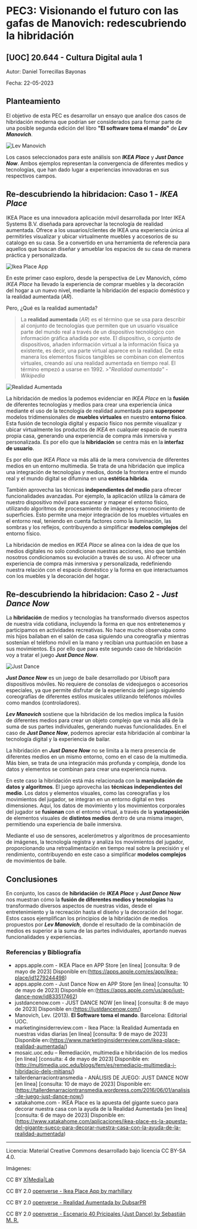 # PEC3: Visionando el futuro con las gafas de Manovich: redescubriendo la hibridación

## [UOC] 20.644 - Cultura Digital aula 1


Autor: Daniel Torrecillas Bayonas


Fecha: 22-05-2023


## Planteamiento

El objetivo de esta PEC es desarrollar un ensayo que analice dos casos de hibridación moderna que podrían ser considerados para formar parte de una posible segunda edición del libro **"El software toma el mando"** de ***Lev Manovich***.

![Lev Manovich](https://live.staticflickr.com/1006/1457054876_f0603f209b_k.jpg "Lev Manovich")

Los casos seleccionados para este análisis son ***IKEA Place*** y ***Just Dance Now***. Ambos ejemplos representan la convergencia de diferentes medios y tecnologías, que han dado lugar a experiencias innovadoras en sus respectivos campos.



## Re-descubriendo la hibridacion: Caso 1 - ***IKEA Place***

IKEA Place es una innovadora aplicación móvil desarrollada por Inter IKEA Systems B.V. diseñada para aprovechar la tecnología de realidad aumentada. Ofrece a los usuarios/clientes de IKEA una experiencia única al permitirles visualizar y ubicar virtualmente muebles y accesorios de su catalogo en su casa. Se a convertido en una herramienta de referencia para aquellos que buscan diseñar y amueblar los espacios de su casa de manera práctica y personalizada.

![Ikea Place App](https://live.staticflickr.com/65535/48317217561_8e93159f63_w.jpg "Ikea Place App")

En este primer caso exploro, desde la perspectiva de Lev Manovich, cómo *IKEA Place* ha llevado la experiencia de comprar muebles y la decoración del hogar a un nuevo nivel, mediante la hibridación del espacio doméstico y la realidad aumentada (*AR*). 

Pero, ¿Qué es la realidad aumentada?

>La **realidad aumentada** (*AR*) es el término que se usa para describir al conjunto de tecnologías que permiten que un usuario visualice parte del mundo real a través de un dispositivo tecnológico con información gráfica añadida por este. El dispositivo, o conjunto de dispositivos, añaden información virtual a la información física ya existente, es decir, una parte virtual aparece en la realidad. De esta manera los elementos físicos tangibles se combinan con elementos virtuales, creando así una realidad aumentada en tiempo real. El término empezó a usarse en 1992. >"*Realidad aumentada" - Wikipedia*

![Realidad Aumentada](https://live.staticflickr.com/6177/6220166454_46decc7613_w.jpg "Realidad Aumentada")

La hibridación de medios la podemos evidenciar en *IKEA Place* en la **fusión** de diferentes tecnologías y medios para crear una experiencia única mediante el uso de la tecnología de realidad aumentada para **superponer** modelos tridimensionales de **muebles virtuales** en nuestro **entorno físico**. Esta fusión de tecnología digital y espacio físico  nos permite visualizar y ubicar virtualmente los productos de *IKEA* en cualquier espacio de nuestra propia casa, generando una experiencia de compra más inmersiva y personalizada. Es por ello que la **hibridación** se centra más en la **interfaz de usuario**.

Es por ello que *IKEA Place* va más allá de la mera convivencia de diferentes medios en un entorno multimedia. Se trata de una hibridación que implica una integración de tecnologías y medios, donde la frontera entre el mundo real y el mundo digital se difumina en una **estética hibrida**.

También aprovecha las técnicas **independientes del medio** para ofrecer funcionalidades avanzadas. Por ejemplo, la aplicación utiliza la cámara de nuestro dispositivo móvil para escanear y mapear el entorno físico, utilizando algoritmos de procesamiento de imágenes y reconocimiento de superficies. Esto permite una mejor integración de los muebles virtuales en el entorno real, teniendo en cuenta factores como la iluminación, las sombras y los reflejos, contribuyendo a simplificar **modelos complejos** del entorno físico.

La hibridación de medios en *IKEA Place* se alinea con la idea de que los medios digitales no solo condicionan nuestras acciones, sino que también nosotros condicionamos su evolución a través de su uso. Al ofrecer una experiencia de compra más inmersiva y personalizada, redefiniendo nuestra relación con el espacio doméstico y la forma en que interactuamos con los muebles y la decoración del hogar.


## Re-descubriendo la hibridacion: Caso 2 - ***Just Dance Now***

La **hibridación** de medios y tecnologías ha transformado diversos aspectos de nuestra vida cotidiana, incluyendo la forma en que nos entretenemos y participamos en actividades recreativas. No hace mucho observaba como mis hijos bailaban en el salón de casa siguiendo una coreografía y mientras sostenían el teléfono móvil en la mano y recibían una puntuación en base a sus movimientos. Es por ello que para este segundo caso de hibridación voy a tratar el juego ***Just Dance Now***.

![Just Dance](https://live.staticflickr.com/3813/9941413053_e0737797e7_w.jpg "Just Dance")

***Just Dance Now*** es un juego de baile desarrollado por Ubisoft para dispositivos móviles. No requiere de consolas de videojuegos o accesorios especiales, ya que permite disfrutar de la experiencia del juego siguiendo coreografías de diferentes estilos musicales utilizando teléfonos móviles como mandos (controladores).

***Lev Manovich*** sostiene que la hibridación de los medios implica la fusión de diferentes medios para crear un objeto complejo que va más allá de la suma de sus partes individuales, generando nuevas funcionalidades. En el caso de ***Just Dance Now***, podemos apreciar esta hibridación al combinar la tecnología digital y la experiencia de bailar.

La hibridación en ***Just Dance Now*** no se limita a la mera presencia de diferentes medios en un mismo entorno, como en el caso de la multimedia. Más bien, se trata de una integración más profunda y compleja, donde los datos y elementos se combinan para crear una experiencia nueva.

En este caso la hibridación está más relacionada con la **manipulación de datos y algoritmos**. El juego aprovecha las **técnicas independientes del medio**. Los datos y elementos visuales, como las coreografías y los movimientos del jugador, se integran en un entorno digital en tres dimensiones. Aquí, los datos de movimiento y los movimientos corporales del jugador se **fusionan** con el entorno virtual, a través de la **yuxtaposición** de elementos visuales de **distintos medios** dentro de una misma imagen, permitiendo una experiencia de baile inmersiva.

Mediante el uso de sensores, acelerómetros y algoritmos de procesamiento de imágenes, la tecnología registra y analiza los movimientos del jugador, proporcionando una retroalimentación en tiempo real sobre la precisión y el rendimiento, contribuyendo en este caso a simplificar **modelos complejos** de movimientos de baile.


## Conclusiones

En conjunto, los casos de **hibridación** de ***IKEA Place*** y ***Just Dance Now***  nos muestran cómo la **fusión de diferentes medios y tecnologías** ha transformado diversos aspectos de nuestras vidas, desde el entretenimiento y la recreación hasta el diseño y la decoración del hogar. Estos casos ejemplifican los principios de la hibridación de medios propuestos por ***Lev Manovich***, donde el resultado de la combinación de medios es superior a la suma de las partes individuales, aportando nuevas funcionalidades y experiencias.


### Referencias y Bibliografía

* apps.apple.com - IKEA Place en APP Store [en línea] [consulta: 9 de mayo de 2023] Disponible en:(https://apps.apple.com/es/app/ikea-place/id1279244498)
* apps.apple.com - Just Dance Now en APP Store [en línea] [consulta: 10 de mayo de 2023] Disponible en:(https://apps.apple.com/us/app/just-dance-now/id833517462)
* justdancenow.com - JUST DANCE NOW [en línea] [consulta: 8 de mayo de 2023] Disponible en:(https://justdancenow.com/) 
* Manovich, Lev. (2013). **El Software toma el mando**. Barcelona: Editorial UOC.
* marketinginsiderreview.com - Ikea Place: la Realidad Aumentada en nuestras vidas diarias [en línea] [consulta: 9 de mayo de 2023] Disponible en:(https://www.marketinginsiderreview.com/ikea-place-realidad-aumentada/)
* mosaic.uoc.edu – Remediación, multimedia e hibridación de los medios [en línea] [consulta: 4 de mayo de 2023] Disponible en: (http://multimedia.uoc.edu/blogs/fem/es/remediacio-multimedia-i-hibridacio-dels-mitjans/)
* tallerdenarraciontransmedia - ANÁLISIS DE JUEGO: JUST DANCE NOW [en línea] [consulta: 10 de mayo de 2023] Disponible en: (https://tallerdenarraciontransmedia.wordpress.com/2016/06/01/analisis-de-juego-just-dance-now/)
* xatakahome.com - IKEA Place es la apuesta del gigante sueco para decorar nuestra casa con la ayuda de la Realidad Aumentada [en línea] [consulta: 6 de mayo de 2023] Disponible en:(https://www.xatakahome.com/aplicaciones/ikea-place-es-la-apuesta-del-gigante-sueco-para-decorar-nuestra-casa-con-la-ayuda-de-la-realidad-aumentada)


----

Licencia: Material Creative Commons desarrollado bajo licencia CC BY-SA 4.0.

Imágenes:

CC BY [X|Media|Lab](https://www.flickr.com/photos/45213919@N00/1457054876) 

CC BY 2.0 [openverse - Ikea Place App by marhillary](https://openverse.org/image/12f857fe-bed9-4aed-9b66-9f9d705b9eaa?q=ikea%20place) 

CC BY 2.0 [openverse - Realidad Aumentada by DubsarPR](https://openverse.org/image/e8733960-3706-422b-bc16-fc23c9a726d6?q=realidad%20aumentada)

CC BY 2.0 [openverse - Escenario 40 Pricipales (Just Dance) by Sebastián M. R.](https://openverse.org/image/54205d57-0eb4-4b53-85c0-91eba7c29d0f?q=just%20dance) 
